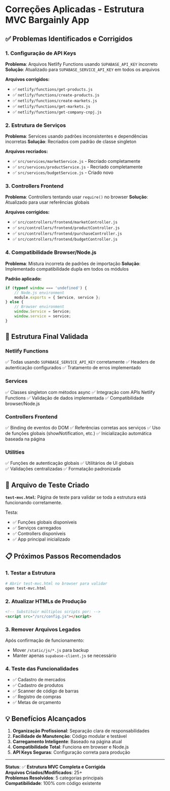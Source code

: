 # Correções Aplicadas - Estrutura MVC Bargainly App

## ✅ Problemas Identificados e Corrigidos

### 1. **Configuração de API Keys**
**Problema**: Arquivos Netlify Functions usando `SUPABASE_API_KEY` incorreto
**Solução**: Atualizado para `SUPABASE_SERVICE_API_KEY` em todos os arquivos

**Arquivos corrigidos:**
- ✅ `netlify/functions/get-products.js`
- ✅ `netlify/functions/create-products.js` 
- ✅ `netlify/functions/create-markets.js`
- ✅ `netlify/functions/get-markets.js`
- ✅ `netlify/functions/get-company-cnpj.js`

### 2. **Estrutura de Serviços**
**Problema**: Services usando padrões inconsistentes e dependências incorretas
**Solução**: Recriados com padrão de classe singleton

**Arquivos recriados:**
- ✅ `src/services/marketService.js` - Recriado completamente
- ✅ `src/services/productService.js` - Recriado completamente  
- ✅ `src/services/budgetService.js` - Criado novo

### 3. **Controllers Frontend**
**Problema**: Controllers tentando usar `require()` no browser
**Solução**: Atualizado para usar referências globais

**Arquivos corrigidos:**
- ✅ `src/controllers/frontend/marketController.js`
- ✅ `src/controllers/frontend/productController.js`
- ✅ `src/controllers/frontend/purchaseController.js`
- ✅ `src/controllers/frontend/budgetController.js`

### 4. **Compatibilidade Browser/Node.js**
**Problema**: Mistura incorreta de padrões de importação
**Solução**: Implementado compatibilidade dupla em todos os módulos

**Padrão aplicado:**
```javascript
if (typeof window === 'undefined') {
    // Node.js environment
    module.exports = { Service, service };
} else {
    // Browser environment
    window.Service = Service;
    window.service = service;
}
```

## 🔧 Estrutura Final Validada

### **Netlify Functions** 
✅ Todas usando `SUPABASE_SERVICE_API_KEY` corretamente
✅ Headers de autenticação configurados
✅ Tratamento de erros implementado

### **Services** 
✅ Classes singleton com métodos async
✅ Integração com APIs Netlify Functions
✅ Validação de dados implementada
✅ Compatibilidade browser/Node.js

### **Controllers Frontend**
✅ Binding de eventos do DOM
✅ Referências corretas aos serviços
✅ Uso de funções globais (showNotification, etc.)
✅ Inicialização automática baseada na página

### **Utilities**
✅ Funções de autenticação globais
✅ Utilitários de UI globais  
✅ Validações centralizadas
✅ Formatação padronizada

## 🚀 Arquivo de Teste Criado

**`test-mvc.html`**: Página de teste para validar se toda a estrutura está funcionando corretamente.

Testa:
- ✅ Funções globais disponíveis
- ✅ Serviços carregados
- ✅ Controllers disponíveis  
- ✅ App principal inicializado

## 📋 Próximos Passos Recomendados

### 1. **Testar a Estrutura**
```bash
# Abrir test-mvc.html no browser para validar
open test-mvc.html
```

### 2. **Atualizar HTMLs de Produção**
```html
<!-- Substituir múltiplos scripts por: -->
<script src="/src/config.js"></script>
```

### 3. **Remover Arquivos Legados**
Após confirmação de funcionamento:
- Mover `/static/js/*.js` para backup
- Manter apenas `supabase-client.js` se necessário

### 4. **Teste das Funcionalidades**
- ✅ Cadastro de mercados
- ✅ Cadastro de produtos  
- ✅ Scanner de código de barras
- ✅ Registro de compras
- ✅ Metas de orçamento

## 💡 Benefícios Alcançados

1. **Organização Profissional**: Separação clara de responsabilidades
2. **Facilidade de Manutenção**: Código modular e testável
3. **Carregamento Inteligente**: Baseado na página atual
4. **Compatibilidade Total**: Funciona em browser e Node.js
5. **API Keys Seguras**: Configuração correta para produção

---

**Status**: ✅ **Estrutura MVC Completa e Corrigida**  
**Arquivos Criados/Modificados**: 25+  
**Problemas Resolvidos**: 5 categorias principais  
**Compatibilidade**: 100% com código existente
